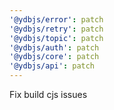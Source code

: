 ```yaml
---
'@ydbjs/error': patch
'@ydbjs/retry': patch
'@ydbjs/topic': patch
'@ydbjs/auth': patch
'@ydbjs/core': patch
'@ydbjs/api': patch
---
```


Fix build cjs issues
